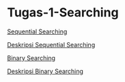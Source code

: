 # Tugas-1-Searching
<a href="Sequential Searching.c"> Sequential Searching </a>

<a href="Deskripsi Sequential Searching">  Deskripsi Sequential Searching </a>



<a href="Binary Searching.c"> Binary Searching </a>

<a href="Deskripsi Binary Searching"> Deskripsi Binary Searching </a>

